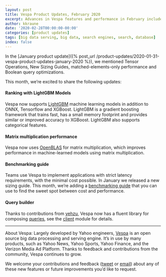 ```yaml
---
layout: post
title: Vespa Product Updates, February 2020
excerpt: Advances in Vespa features and performance in February include LightGBM support, improved tensor performance, benchmarking guide and query builder library
author: kkraune
date: '2020-02-28T00:00:00-00:00'
categories: [product updates]
tags: [big data serving, big data, search engines, search, database]
index: false
---
```


In the [January product update]({% post_url /product-updates/2020-01-31-vespa-product-updates-january-2020 %}),
we mentioned Tensor Operations, New Sizing Guides, matched-elements-only performance and Boolean query optimizations.

This month, we’re excited to share the following updates:


#### Ranking with LightGBM Models
Vespa now supports [LightGBM](https://docs.vespa.ai/en/lightgbm.html) machine learning models
in addition to ONNX, Tensorflow and XGBoost.
LightGBM is a gradient boosting framework that trains fast, has a small memory footprint and provides similar or improved accuracy to XGBoost. LightGBM also supports categorical features.


#### Matrix multiplication performance
Vespa now uses [OpenBLAS](https://www.openblas.net/) for matrix multiplication,
which improves performance in machine-learned models using matrix multiplication.


#### Benchmarking guide
Teams use Vespa to implement applications with strict latency requirements, with the minimal cost possible.
In January we released a new sizing guide.
This month, we’re adding a [benchmarking guide](https://docs.vespa.ai/en/performance/vespa-benchmarking.html)
that you can use to find the sweet spot between cost and performance.


#### Query builder
Thanks to contributions from [yehzu](https://github.com/vespa-engine/vespa/commits?author=yehzu),
Vespa now has a fluent library for composing [queries](https://docs.vespa.ai/en/query-language.html),
see the [client](https://github.com/vespa-engine/vespa/tree/master/client) module for details.


___
About Vespa: Largely developed by Yahoo engineers,
[Vespa](https://github.com/vespa-engine/vespa) is an open source big data processing and serving engine.
It’s in use by many products, such as Yahoo News, Yahoo Sports, Yahoo Finance, and the Verizon Media Ad Platform.
Thanks to feedback and contributions from the community, Vespa continues to grow.

We welcome your contributions and feedback ([tweet](https://twitter.com/vespaengine)
or [email](mailto:info@vespa.ai)) about any of these new features or future improvements you’d like to request.
